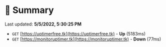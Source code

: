 # 📖 Summary
Last updated: **5/5/2022, 5:30:25 PM**

- `GET` [https://uptimerfree.tk](https://uptimerfree.tk) - **Up** (5183ms)
- `GET` [https://monitoruptimer.tk](https://monitoruptimer.tk) - **Down** (77ms)
